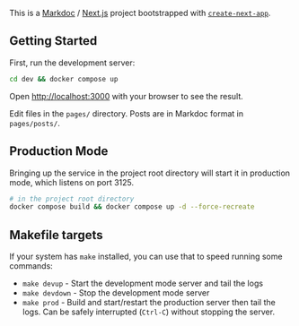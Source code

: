 This is a [Markdoc](https://markdoc.dev/) / [Next.js](https://nextjs.org/) project bootstrapped with [`create-next-app`](https://github.com/vercel/next.js/tree/canary/packages/create-next-app).

## Getting Started

First, run the development server:

```bash
cd dev && docker compose up
```

Open [http://localhost:3000](http://localhost:3000) with your browser to see the result.

Edit files in the `pages/` directory. Posts are in Markdoc format in `pages/posts/`.

## Production Mode

Bringing up the service in the project root directory will start it in
production mode, which listens on port 3125.

```bash
# in the project root directory
docker compose build && docker compose up -d --force-recreate
```

## Makefile targets
If your system has `make` installed, you can use that to speed running some
commands:

* `make devup` - Start the development mode server and tail the logs
* `make devdown` - Stop the development mode server
* `make prod` - Build and start/restart the production server then tail the logs. Can be safely interrupted (`Ctrl-C`) without stopping the server.
